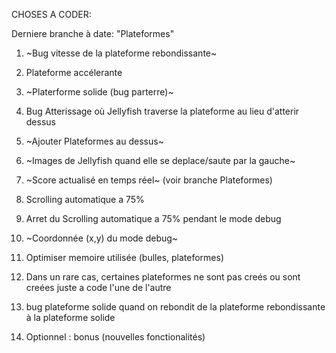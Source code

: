 CHOSES A CODER:

Derniere branche à date: "Plateformes"

1) ~Bug vitesse de la plateforme rebondissante~ 
2) Plateforme accélerante 
3) ~Platerforme solide (bug parterre)~ 
4) Bug Atterissage où Jellyfish traverse la plateforme au lieu d'atterir dessus
5) ~Ajouter Plateformes au dessus~ 
6) ~Images de Jellyfish quand elle se deplace/saute par la gauche~ 
7) ~Score actualisé en temps réel~ (voir branche Plateformes)
8) Scrolling automatique a 75%
9) Arret du Scrolling automatique a 75% pendant le mode debug
10) ~Coordonnée (x,y) du mode debug~ 
11) Optimiser memoire utilisée (bulles, plateformes)
12) Dans un rare cas, certaines plateformes ne sont pas creés ou sont creées juste a code l'une de l'autre
13) bug plateforme solide quand on rebondit de la plateforme rebondissante à la plateforme solide




14) Optionnel : bonus (nouvelles fonctionalités)
